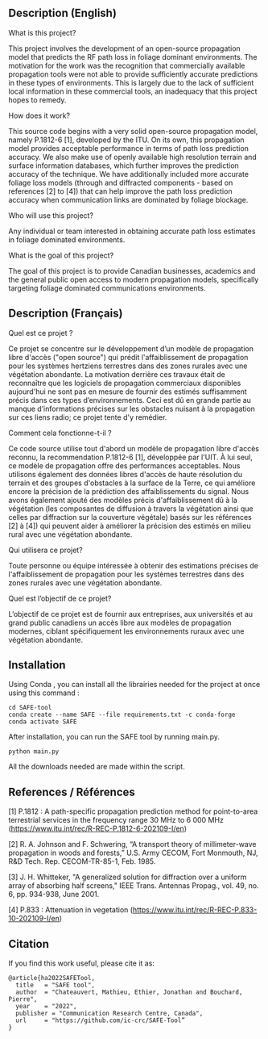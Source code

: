 ## Description (English)

What is this project?

This project involves the development of an open-source propagation model that predicts the RF path loss in foliage dominant environments. The motivation for the work was the recognition that commercially available propagation tools were not able to provide sufficiently accurate predictions in these types of environments. This is largely due to the lack of sufficient local information in these commercial tools, an inadequacy that this project hopes to remedy.

How does it work?

This source code begins with a very solid open-source propagation model, namely P.1812-6 [1], developed by the ITU. On its own, this propagation model provides acceptable performance in terms of path loss prediction accuracy. We also make use of openly available high resolution terrain and surface information databases, which further improves the prediction accuracy of the technique. We have additionally included more accurate foliage loss models (through and diffracted components - based on references [2] to [4]) that can help improve the path loss prediction accuracy when communication links are dominated by foliage blockage.

Who will use this project?

Any individual or team interested in obtaining accurate path loss estimates in foliage dominated environments.

What is the goal of this project?

The goal of this project is to provide Canadian businesses, academics and the general public open access to modern propagation models, specifically targeting foliage dominated communications environments.

## Description (Français)

Quel est ce projet ?

Ce projet se concentre sur le développement d’un modèle de propagation libre d'accès ("open source") qui prédit l'affaiblissement de propagation pour les systèmes hertziens terrestres dans des zones rurales avec une végétation abondante. La motivation derrière ces travaux était de reconnaître que les logiciels de propagation commerciaux disponibles aujourd'hui ne sont pas en mesure de fournir des estimés suffisamment précis dans ces types d’environnements. Ceci est dû en grande partie au manque d’informations précises sur les obstacles nuisant à la propagation sur ces liens radio; ce projet tente d'y remédier.


Comment cela fonctionne-t-il ?

Ce code source utilise tout d'abord un modèle de propagation libre d'accès reconnu, la recommendation P.1812-6 [1], développée par l'UIT. À lui seul, ce modèle de propagation offre des performances acceptables. Nous utilisons également des données libres d'accès de haute résolution du terrain et des groupes d'obstacles à la surface de la Terre, ce qui améliore encore la précision de la prédiction des affaiblissements du signal. Nous avons également ajouté des modèles précis d'affaiblissement dû à la végétation (les composantes de diffusion à travers la végétation ainsi que celles par diffraction sur la couverture végétale) basés sur les références [2] à [4]) qui peuvent aider à améliorer la précision des estimés en milieu rural avec une végétation abondante.


Qui utilisera ce projet?

Toute personne ou équipe intéressée à obtenir des estimations précises de l'affaiblissement de propagation pour les systèmes terrestres dans des zones rurales avec une végétation abondante.



Quel est l’objectif de ce projet?

L’objectif de ce projet est de fournir aux entreprises, aux universités et au grand public canadiens un accès libre aux modèles de propagation modernes, ciblant spécifiquement les environnements ruraux avec une végétation abondante.


## Installation

Using Conda , you can install all the librairies needed for the project at once using this command : 
```
cd SAFE-tool
conda create --name SAFE --file requirements.txt -c conda-forge
conda activate SAFE
```

After installation, you can run the SAFE tool by running main.py.
```
python main.py
```

All the downloads needed are made within the script. 

## References / Références

[1] P.1812 : A path-specific propagation prediction method for point-to-area terrestrial services in the frequency range 30 MHz to 6 000 MHz (https://www.itu.int/rec/R-REC-P.1812-6-202109-I/en)

[2] R. A. Johnson and F. Schwering, “A transport theory of millimeter-wave propagation in woods and forests,” U.S. Army CECOM, Fort Monmouth, NJ, R&D Tech. Rep. CECOM-TR-85-1, Feb. 1985.

[3] J. H. Whitteker, "A generalized solution for diffraction over a uniform array of absorbing half screens," IEEE Trans. Antennas Propag., vol. 49, no. 6, pp. 934-938, June 2001.

[4] P.833 : Attenuation in vegetation (https://www.itu.int/rec/R-REC-P.833-10-202109-I/en)

## Citation

If you find this work useful, please cite it as:
```
@article{ha2022SAFETool,
  title   = "SAFE tool",
  author  = "Chateauvert, Mathieu, Ethier, Jonathan and Bouchard, Pierre",
  year    = "2022",
  publisher = "Communication Research Centre, Canada",
  url     = "https://github.com/ic-crc/SAFE-Tool”
}
```
